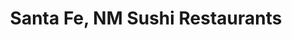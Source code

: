 ---
layout: city
title: Santa Fe, NM Sushi Restaurants
permalink: /new-mexico/santa-fe/
stateAbbr: NM
stateName: New Mexico
cityName: Santa Fe

---